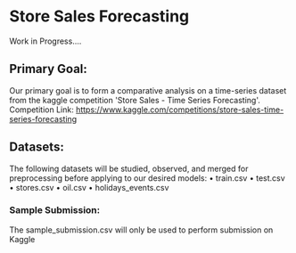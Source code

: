 # Store Sales Forecasting
Work in Progress....

## Primary Goal:  
Our primary goal is to form a comparative analysis on a time-series dataset from the kaggle competition 'Store Sales - Time Series Forecasting'.
Competition Link: https://www.kaggle.com/competitions/store-sales-time-series-forecasting

## Datasets:
The following datasets will be studied, observed, and merged for preprocessing before applying to our desired models:
• train.csv
• test.csv
• stores.csv
• oil.csv
• holidays_events.csv

### Sample Submission:
The sample_submission.csv will only be used to perform submission on Kaggle
